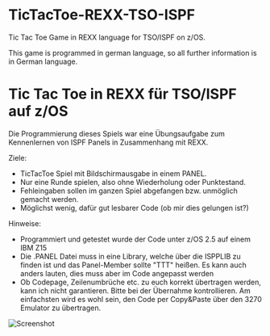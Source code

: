 # TicTacToe-REXX-TSO-ISPF
Tic Tac Toe Game in REXX language for TSO/ISPF on z/OS.

This game is programmed in german language, so all further information is in
German language.

# Tic Tac Toe in REXX für TSO/ISPF auf z/OS

Die Programmierung dieses Spiels war eine Übungsaufgabe zum Kennenlernen von
ISPF Panels in Zusammenhang mit REXX.

Ziele:
- TicTacToe Spiel mit Bildschirmausgabe in einem PANEL.
- Nur eine Runde spielen, also ohne Wiederholung oder Punktestand.
- Fehleingaben sollen im ganzen Spiel abgefangen bzw. unmöglich gemacht werden.
- Möglichst wenig, dafür gut lesbarer Code (ob mir dies gelungen ist?)

Hinweise:
- Programmiert und getestet wurde der Code unter z/OS 2.5 auf einem IBM Z15
- Die .PANEL Datei muss in eine Library, welche über die ISPPLIB zu finden ist
  und das Panel-Member sollte "TTT" heißen. Es kann auch anders lauten, dies
  muss aber im Code angepasst werden
- Ob Codepage, Zeilenumbrüche etc. zu euch korrekt übertragen werden, kann ich
  nicht garantieren. Bitte bei der Übernahme kontrollieren. Am einfachsten
  wird es wohl sein, den Code per Copy&Paste über den 3270 Emulator zu 
  übertragen.

![Screenshot](TICTACTTOE.PNG "Screenshot")
